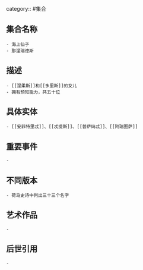 category:: #集合
## 集合名称
	- 海上仙子
	- 那涅瑞德斯
## 描述
	- [[涅柔斯]]和[[多里斯]]的女儿
	- 拥有预知能力，共五十位
## 具体实体
	- [[安菲特里忒]]、[[忒提斯]]、[[普萨玛忒]]、[[阿瑞图萨]]
## 重要事件
	-
## 不同版本
	- 荷马史诗中列出三十三个名字
## 艺术作品
	-
## 后世引用
	-

